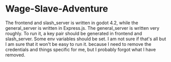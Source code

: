 # Wage-Slave-Adventure

The frontend and slash_server is written in godot 4.2, while the general_server is written in Express.js. The general_server is written very roughly. To run it, a key pair should be generated in frontend and slash_server. Some env variables should be set. I am not sure if that's all but I am sure that it won't be easy to run it. because I need to remove the credentials and things specific for me, but I probably forgot what I have removed.
